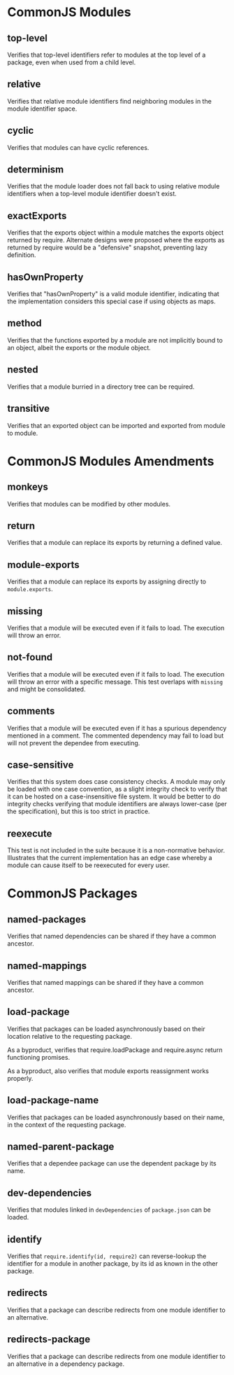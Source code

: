 
# CommonJS Modules

## top-level

Verifies that top-level identifiers refer to modules at the top level
of a package, even when used from a child level.

## relative

Verifies that relative module identifiers find neighboring modules in
the module identifier space.

## cyclic

Verifies that modules can have cyclic references.

## determinism

Verifies that the module loader does not fall back to using relative
module identifiers when a top-level module identifier doesn't exist.

## exactExports

Verifies that the exports object within a module matches the exports
object returned by require.  Alternate designs were proposed where the
exports as returned by require would be a "defensive" snapshot,
preventing lazy definition.

## hasOwnProperty

Verifies that "hasOwnProperty" is a valid module identifier,
indicating that the implementation considers this special case if
using objects as maps.

## method

Verifies that the functions exported by a module are not implicitly
bound to an object, albeit the exports or the module object.

## nested

Verifies that a module burried in a directory tree can be required.

## transitive

Verifies that an exported object can be imported and exported from
module to module.


# CommonJS Modules Amendments

## monkeys

Verifies that modules can be modified by other modules.

## return

Verifies that a module can replace its exports by returning a defined
value.

## module-exports

Verifies that a module can replace its exports by assigning directly to
`module.exports`.

## missing

Verifies that a module will be executed even if it fails to load.  The
execution will throw an error.

## not-found

Verifies that a module will be executed even if it fails to load.  The
execution will throw an error with a specific message.  This test
overlaps with `missing` and might be consolidated.

## comments

Verifies that a module will be executed even if it has a spurious
dependency mentioned in a comment.  The commented dependency may fail to
load but will not prevent the dependee from executing.

## case-sensitive

Verifies that this system does case consistency checks.  A module may
only be loaded with one case convention, as a slight integrity check to
verify that it can be hosted on a case-insensitive file system.  It
would be better to do integrity checks verifying that module identifiers
are always lower-case (per the specification), but this is too strict in
practice.

## reexecute

This test is not included in the suite because it is a non-normative
behavior.  Illustrates that the current implementation has an edge case
whereby a module can cause itself to be reexecuted for every user.


# CommonJS Packages

## named-packages

Verifies that named dependencies can be shared if they have a common
ancestor.

## named-mappings

Verifies that named mappings can be shared if they have a common
ancestor.

## load-package

Verifies that packages can be loaded asynchronously based on their
location relative to the requesting package.

As a byproduct, verifies that require.loadPackage and require.async
return functioning promises.

As a byproduct, also verifies that module exports reassignment works
properly.

## load-package-name

Verifies that packages can be loaded asynchronously based on their
name, in the context of the requesting package.

## named-parent-package

Verifies that a dependee package can use the dependent package by its
name.

## dev-dependencies

Verifies that modules linked in `devDependencies` of `package.json` can
be loaded.

## identify

Verifies that `require.identify(id, require2)` can reverse-lookup the
identifier for a module in another package, by its id as known in the
other package.

## redirects

Verifies that a package can describe redirects from one module
identifier to an alternative.

## redirects-package

Verifies that a package can describe redirects from one module
identifier to an alternative in a dependency package.

